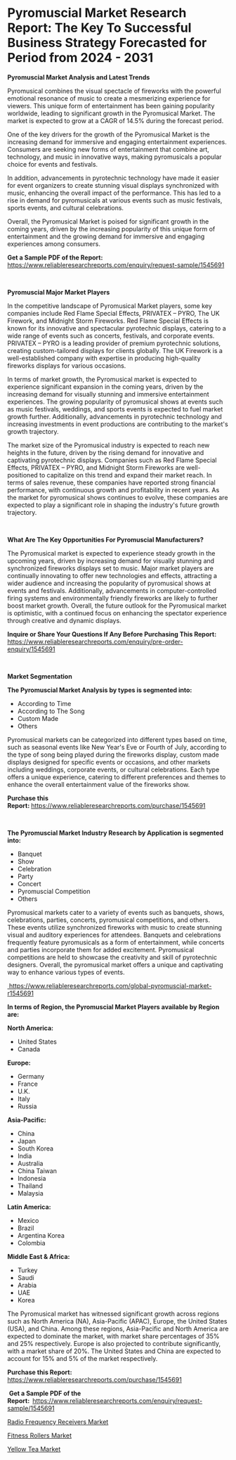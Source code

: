 <p><h1>Pyromuscial Market Research Report: The Key To Successful Business Strategy Forecasted for Period from 2024 - 2031</h1></p><p><strong>Pyromuscial Market Analysis and Latest Trends</strong></p>
<p><p>Pyromusical combines the visual spectacle of fireworks with the powerful emotional resonance of music to create a mesmerizing experience for viewers. This unique form of entertainment has been gaining popularity worldwide, leading to significant growth in the Pyromusical Market. The market is expected to grow at a CAGR of 14.5% during the forecast period.</p><p>One of the key drivers for the growth of the Pyromusical Market is the increasing demand for immersive and engaging entertainment experiences. Consumers are seeking new forms of entertainment that combine art, technology, and music in innovative ways, making pyromusicals a popular choice for events and festivals.</p><p>In addition, advancements in pyrotechnic technology have made it easier for event organizers to create stunning visual displays synchronized with music, enhancing the overall impact of the performance. This has led to a rise in demand for pyromusicals at various events such as music festivals, sports events, and cultural celebrations.</p><p>Overall, the Pyromusical Market is poised for significant growth in the coming years, driven by the increasing popularity of this unique form of entertainment and the growing demand for immersive and engaging experiences among consumers.</p></p>
<p><strong>Get a Sample PDF of the Report:&nbsp;</strong> <a href="https://www.reliableresearchreports.com/enquiry/request-sample/1545691">https://www.reliableresearchreports.com/enquiry/request-sample/1545691</a></p>
<p>&nbsp;</p>
<p><strong>Pyromuscial Major Market Players</strong></p>
<p><p>In the competitive landscape of Pyromusical Market players, some key companies include Red Flame Special Effects, PRIVATEX – PYRO, The UK Firework, and Midnight Storm Fireworks. Red Flame Special Effects is known for its innovative and spectacular pyrotechnic displays, catering to a wide range of events such as concerts, festivals, and corporate events. PRIVATEX – PYRO is a leading provider of premium pyrotechnic solutions, creating custom-tailored displays for clients globally. The UK Firework is a well-established company with expertise in producing high-quality fireworks displays for various occasions.</p><p>In terms of market growth, the Pyromusical market is expected to experience significant expansion in the coming years, driven by the increasing demand for visually stunning and immersive entertainment experiences. The growing popularity of pyromusical shows at events such as music festivals, weddings, and sports events is expected to fuel market growth further. Additionally, advancements in pyrotechnic technology and increasing investments in event productions are contributing to the market's growth trajectory.</p><p>The market size of the Pyromusical industry is expected to reach new heights in the future, driven by the rising demand for innovative and captivating pyrotechnic displays. Companies such as Red Flame Special Effects, PRIVATEX – PYRO, and Midnight Storm Fireworks are well-positioned to capitalize on this trend and expand their market reach. In terms of sales revenue, these companies have reported strong financial performance, with continuous growth and profitability in recent years. As the market for pyromusical shows continues to evolve, these companies are expected to play a significant role in shaping the industry's future growth trajectory.</p></p>
<p>&nbsp;</p>
<p><strong>What Are The Key Opportunities For Pyromuscial Manufacturers?</strong></p>
<p><p>The Pyromusical market is expected to experience steady growth in the upcoming years, driven by increasing demand for visually stunning and synchronized fireworks displays set to music. Major market players are continually innovating to offer new technologies and effects, attracting a wider audience and increasing the popularity of pyromusical shows at events and festivals. Additionally, advancements in computer-controlled firing systems and environmentally friendly fireworks are likely to further boost market growth. Overall, the future outlook for the Pyromusical market is optimistic, with a continued focus on enhancing the spectator experience through creative and dynamic displays.</p></p>
<p><strong>Inquire or Share Your Questions If Any Before Purchasing This Report:</strong> <a href="https://www.reliableresearchreports.com/enquiry/pre-order-enquiry/1545691">https://www.reliableresearchreports.com/enquiry/pre-order-enquiry/1545691</a></p>
<p>&nbsp;</p>
<p><strong>Market Segmentation</strong></p>
<p><strong>The Pyromuscial Market Analysis by types is segmented into:</strong></p>
<p><ul><li>According to Time</li><li>According to The Song</li><li>Custom Made</li><li>Others</li></ul></p>
<p><p>Pyromusical markets can be categorized into different types based on time, such as seasonal events like New Year's Eve or Fourth of July, according to the type of song being played during the fireworks display, custom made displays designed for specific events or occasions, and other markets including weddings, corporate events, or cultural celebrations. Each type offers a unique experience, catering to different preferences and themes to enhance the overall entertainment value of the fireworks show.</p></p>
<p><strong>Purchase this Report:&nbsp;</strong><a href="https://www.reliableresearchreports.com/purchase/1545691">https://www.reliableresearchreports.com/purchase/1545691</a></p>
<p>&nbsp;</p>
<p><strong>The Pyromuscial Market Industry Research by Application is segmented into:</strong></p>
<p><ul><li>Banquet</li><li>Show</li><li>Celebration</li><li>Party</li><li>Concert</li><li>Pyromuscial Competition</li><li>Others</li></ul></p>
<p><p>Pyromusical markets cater to a variety of events such as banquets, shows, celebrations, parties, concerts, pyromusical competitions, and others. These events utilize synchronized fireworks with music to create stunning visual and auditory experiences for attendees. Banquets and celebrations frequently feature pyromusicals as a form of entertainment, while concerts and parties incorporate them for added excitement. Pyromusical competitions are held to showcase the creativity and skill of pyrotechnic designers. Overall, the pyromusical market offers a unique and captivating way to enhance various types of events.</p></p>
<p><a href="https://www.reliableresearchreports.com/global-pyromuscial-market-r1545691">&nbsp;https://www.reliableresearchreports.com/global-pyromuscial-market-r1545691</a></p>
<p><strong>In terms of Region, the Pyromuscial Market Players available by Region are:</strong></p>
<p>
    <p> <strong> North America: </strong>
        <ul>
            <li>United States</li>
            <li>Canada</li>
        </ul>
        </p> 
    <p> <strong> Europe: </strong>
        <ul>
            <li>Germany</li>
            <li>France</li>
            <li>U.K.</li>
            <li>Italy</li>
            <li>Russia</li>
        </ul>
        </p> 
    <p> <strong> Asia-Pacific: </strong>
        <ul>
            <li>China</li>
            <li>Japan</li>
            <li>South Korea</li>
            <li>India</li>
            <li>Australia</li>
            <li>China Taiwan</li>
            <li>Indonesia</li>
            <li>Thailand</li>
            <li>Malaysia</li>
        </ul>
        </p> 
    <p> <strong> Latin America: </strong>
        <ul>
            <li>Mexico</li>
            <li>Brazil</li>
            <li>Argentina Korea</li>
            <li>Colombia</li>
        </ul>
        </p> 
    <p> <strong> Middle East & Africa: </strong>
        <ul>
            <li>Turkey</li>
            <li>Saudi</li>
            <li>Arabia</li>
            <li>UAE</li>
            <li>Korea</li>
        </ul>
    </p>
    </p>
<p><p>The Pyromusical market has witnessed significant growth across regions such as North America (NA), Asia-Pacific (APAC), Europe, the United States (USA), and China. Among these regions, Asia-Pacific and North America are expected to dominate the market, with market share percentages of 35% and 25% respectively. Europe is also projected to contribute significantly, with a market share of 20%. The United States and China are expected to account for 15% and 5% of the market respectively.</p></p>
<p><strong>Purchase this Report: </strong><a href="https://www.reliableresearchreports.com/purchase/1545691">https://www.reliableresearchreports.com/purchase/1545691</a></p>
<p>&nbsp;<strong>Get a Sample PDF of the Report:&nbsp;&nbsp;</strong><a href="https://www.reliableresearchreports.com/enquiry/request-sample/1545691">https://www.reliableresearchreports.com/enquiry/request-sample/1545691</a></p>
<p><strong></strong></p>
<p><p><a href="https://www.linkedin.com/pulse/radio-frequency-receivers-market-outlook-forecast-from-2024-r6iuf">Radio Frequency Receivers Market</a></p><p><a href="https://www.linkedin.com/pulse/fitness-rollers-market-size-share-amp-trends-analysis-report-htmwf">Fitness Rollers Market</a></p><p><a href="https://github.com/ChiragRp1/Market-Research-Report-List-5/blob/main/yellow-tea-market.md">Yellow Tea Market</a></p></p>